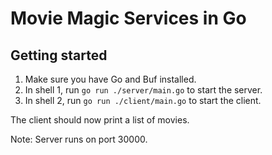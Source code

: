# Movie Magic Services in Go

## Getting started

1. Make sure you have Go and Buf installed.
2. In shell 1, run `go run ./server/main.go` to start the server.
3. In shell 2, run `go run ./client/main.go` to start the client.

The client should now print a list of movies.

Note: Server runs on port 30000.
